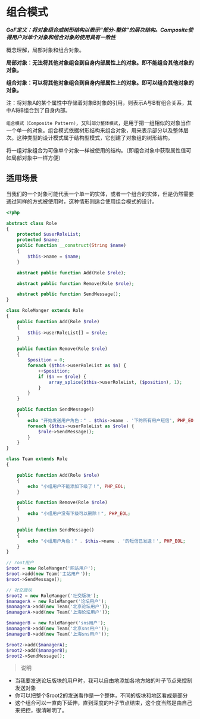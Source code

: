 # 组合模式

***GoF定义：将对象组合成树形结构以表示“部分-整体”的层次结构。Composite使得用户对单个对象和组合对象的使用具有一致性***

概念理解，局部对象和组合对象。

**局部对象：无法将其他对象组合到自身内部属性上的对象。即不能组合其他对象的对象。**

**组合对象：可以将其他对象组合到自身内部属性上的对象。即可以组合其他对象的对象。**

注：将对象A的某个属性中存储着对象B对象的引用，则表示A与B有组合关系，其中A将B组合到了自身内部。

```组合模式（Composite Pattern）```，又叫```部分整体模式```，是用于把一组相似的对象当作一个单一的对象。组合模式依据树形结构来组合对象，用来表示部分以及整体层次。这种类型的设计模式属于结构型模式，它创建了对象组的树形结构。

将一组对象组合为可像单个对象一样被使用的结构。（即组合对象中获取属性值可如局部对象中一样方便）

## 适用场景

当我们的一个对象可能代表一个单一的实体，或者一个组合的实体，但是仍然需要通过同样的方式被使用时，这种情形则适合使用组合模式的设计。

```php
<?php

abstract class Role
{
    protected $userRoleList;
    protected $name;
    public function __construct(String $name)
    {
        $this->name = $name;
    }

    abstract public function Add(Role $role);

    abstract public function Remove(Role $role);

    abstract public function SendMessage();
}

class RoleManger extends Role
{
    public function Add(Role $role)
    {
        $this->userRoleList[] = $role;
    }

    public function Remove(Role $role)
    {
        $position = 0;
        foreach ($this->userRoleList as $n) {
            ++$position;
            if ($n == $role) {
                array_splice($this->userRoleList, ($position), 1);
            }
        }
    }

    public function SendMessage()
    {
        echo "开始发送用户角色：" . $this->name . '下的所有用户短信', PHP_EOL;
        foreach ($this->userRoleList as $role) {
            $role->SendMessage();
        }
    }
}

class Team extends Role
{

    public function Add(Role $role)
    {
        echo "小组用户不能添加下级了！", PHP_EOL;
    }

    public function Remove(Role $role)
    {
        echo "小组用户没有下级可以删除！", PHP_EOL;
    }

    public function SendMessage()
    {
        echo "小组用户角色：" . $this->name . '的短信已发送！', PHP_EOL;
    }
}

// root用户
$root = new RoleManger('网站用户');
$root->add(new Team('主站用户'));
$root->SendMessage();

// 社交版块
$root2 = new RoleManger('社交版块');
$managerA = new RoleManger('论坛用户');
$managerA->add(new Team('北京论坛用户'));
$managerA->add(new Team('上海论坛用户'));

$managerB = new RoleManger('sns用户');
$managerB->add(new Team('北京sns用户'));
$managerB->add(new Team('上海sns用户'));

$root2->add($managerA);
$root2->add($managerB);
$root2->SendMessage();
```

> 说明

- 当我要发送论坛版块的用户时，我可以自由地添加各地方站的叶子节点来控制发送对象
- 你可以把整个$root2的发送看作是一个整体，不同的版块和地区看成是部分
- 这个组合可以一直向下延伸，直到深度的叶子节点结束，这个度当然是由自己来把控，很清晰明了。